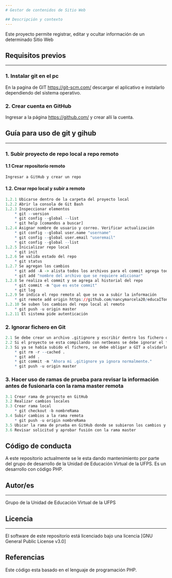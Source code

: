 ```yaml
---
# Gestor de contenidos de Sitio Web

## Descripción y contexto
---
```

Este proyecto permite registrar, editar y ocultar información de un determinado Sitio Web

## Requisitos previos
---
### 1. Instalar git en el pc
En la pagina de GIT https://git-scm.com/ descargar el aplicativo e instalarlo dependiendo del sistema operativo.

### 2. Crear cuenta en GitHub
Ingresar a la página https://github.com/ y crear allí la cuenta.

## Guía para uso de git y gihub
---
### 1. Subir proyecto de repo local a repo remoto
#### 1.1 Crear repositorio remoto
```r
Ingresar a GitHub y crear un repo 
```
#### 1.2. Crear repo local y subir a remoto
```r
1.2.1 Ubicarse dentro de la carpeta del proyecto local
1.2.2 Abrir la consola de Git Bash
1.2.3 Inspeccionar elementos
    * git --version
    * git config --global --list
    * git help [comandos a buscar]
1.2.4 Asignar nombre de usuario y correo. Verificar actualización
    * git config --global user.name "username"
    * git config --global user.email "useremail"
    * git config --global --list
1.2.5 Inicializar repo local
    * git init
1.2.6 Se valida estado del repo
    * git status
1.2.7 Se agregan los cambios
    * git add -A -> alista todos los archivos para el commit agrega todos los archivos de golpe)
    * git add "nombre del archivo que se requiere adicionar"
1.2.8 Se realiza el commit y se agrega al historial del repo
    * git commit -m "que es este commit"
    * git log
1.2.9 Se indica el repo remoto al que se va a subir la información
    * git remote add origin https://github.com/nancymarcela20/educaIToncms_prueba.git
1.2.10 Se suben los cambios del repo local al remoto
    * git push -u origin master
1.2.11 El sistema pide autenticación
```

### 2. Ignorar fichero en Git
```r
2.1 Se debe crear un archivo .gitignore y escribir dentro los fichero que se debe ignorar al subir los cambios realizados en el proyecto. 
2.2 Si el proyecto se esta compilando con netbeans se debe ignorar el fichero nbproject
2.3 Si ya se había subido el fichero, se debe obligar a GIT a olvidarlo borrando cache
    * git rm -r --cached .
    * git add .
    * git commit -m "Ahora mi .gitignore ya ignora normalmente."
    * git push -u origin master
```

### 3. Hacer uso de ramas de prueba para revisar la información antes de fusionarla con la rama master remota
```r
3.1 Crear rama de proyecto en GitHub
3.2 Realizar cambios locales
3.3 Crear rama local
    * git checkout -b nombreRama
3.4 Subir cambios a la rama remota
    * git push -u origin nombreRama
3.5 Ubicar la rama de prueba en GitHub donde se subieron los cambios y se solicita el merge.
3.6 Revisar solicitud y aprobar fusión con la rama master
```
## Código de conducta 

A este repositorio actualmente se le esta dando mantenimiento por parte del grupo de desarrollo de la Unidad de Educación Virtual de la UFPS. Es un desarrollo con código PHP.

## Autor/es
---
Grupo de la Unidad de Educación Virtual de la UFPS

## Licencia 
---
El software de este repositorio está licenciado bajo una licencia [GNU General Public License v3.0]

## Referencias

Este código esta basado en el lenguaje de programación PHP.
